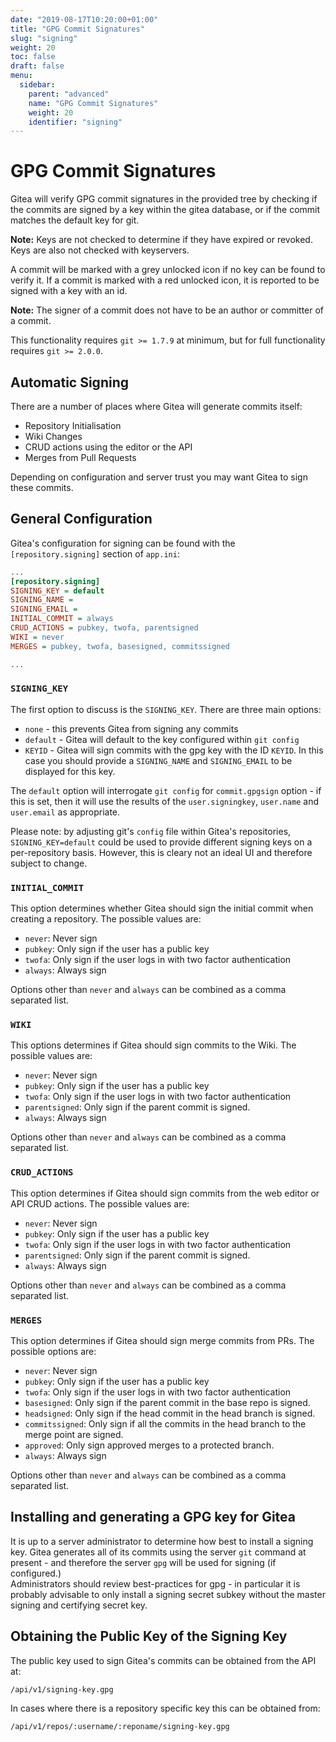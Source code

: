 ```yaml
---
date: "2019-08-17T10:20:00+01:00"
title: "GPG Commit Signatures"
slug: "signing"
weight: 20
toc: false
draft: false
menu:
  sidebar:
    parent: "advanced"
    name: "GPG Commit Signatures"
    weight: 20
    identifier: "signing"
---
```


# GPG Commit Signatures

Gitea will verify GPG commit signatures in the provided tree by
checking if the commits are signed by a key within the gitea database,
or if the commit matches the default key for git.

**Note:** Keys are not checked to determine if they have expired or revoked.
Keys are also not checked with keyservers.

A commit will be marked with a grey unlocked icon if no key can be
found to verify it. If a commit is marked with a red unlocked icon,
it is reported to be signed with a key with an id.

**Note:** The signer of a commit does not have to be an author or
committer of a commit.

This functionality requires `git >= 1.7.9` at minimum, but for full functionality requires `git >= 2.0.0`.

## Automatic Signing

There are a number of places where Gitea will generate commits itself:

* Repository Initialisation
* Wiki Changes
* CRUD actions using the editor or the API
* Merges from Pull Requests

Depending on configuration and server trust you may want Gitea to
sign these commits.

## General Configuration

Gitea's configuration for signing can be found with the
`[repository.signing]` section of `app.ini`:

```ini
...
[repository.signing]
SIGNING_KEY = default
SIGNING_NAME =
SIGNING_EMAIL =
INITIAL_COMMIT = always
CRUD_ACTIONS = pubkey, twofa, parentsigned
WIKI = never
MERGES = pubkey, twofa, basesigned, commitssigned

...
```

### `SIGNING_KEY`

The first option to discuss is the `SIGNING_KEY`. There are three main
options:

* `none` - this prevents Gitea from signing any commits
* `default` - Gitea will default to the key configured within
`git config`
* `KEYID` - Gitea will sign commits with the gpg key with the ID
`KEYID`. In this case you should provide a `SIGNING_NAME` and
`SIGNING_EMAIL` to be displayed for this key.

The `default` option will interrogate `git config` for
`commit.gpgsign` option - if this is set, then it will use the results
of the `user.signingkey`, `user.name` and `user.email` as appropriate.

Please note: by adjusting git's `config` file within Gitea's
repositories, `SIGNING_KEY=default` could be used to provide different
signing keys on a per-repository basis. However, this is cleary not an
ideal UI and therefore subject to change.

### `INITIAL_COMMIT`

This option determines whether Gitea should sign the initial commit
when creating a repository. The possible values are:

* `never`: Never sign
* `pubkey`: Only sign if the user has a public key
* `twofa`: Only sign if the user logs in with two factor authentication
* `always`: Always sign

Options other than `never` and `always` can be combined as a comma
separated list.

### `WIKI`

This options determines if Gitea should sign commits to the Wiki.
The possible values are:

* `never`: Never sign
* `pubkey`: Only sign if the user has a public key
* `twofa`: Only sign if the user logs in with two factor authentication
* `parentsigned`: Only sign if the parent commit is signed.
* `always`: Always sign

Options other than `never` and `always` can be combined as a comma
separated list.

### `CRUD_ACTIONS`

This option determines if Gitea should sign commits from the web
editor or API CRUD actions. The possible values are:

* `never`: Never sign
* `pubkey`: Only sign if the user has a public key
* `twofa`: Only sign if the user logs in with two factor authentication
* `parentsigned`: Only sign if the parent commit is signed.
* `always`: Always sign

Options other than `never` and `always` can be combined as a comma
separated list.

### `MERGES`

This option determines if Gitea should sign merge commits from PRs.
The possible options are:

* `never`: Never sign
* `pubkey`: Only sign if the user has a public key
* `twofa`: Only sign if the user logs in with two factor authentication
* `basesigned`: Only sign if the parent commit in the base repo is signed.
* `headsigned`: Only sign if the head commit in the head branch is signed.
* `commitssigned`: Only sign if all the commits in the head branch to the merge point are signed.
* `approved`: Only sign approved merges to a protected branch.
* `always`: Always sign

Options other than `never` and `always` can be combined as a comma
separated list.

## Installing and generating a GPG key for Gitea

It is up to a server administrator to determine how best to install
a signing key. Gitea generates all of its commits using the server `git`
command at present - and therefore the server `gpg` will be used for
signing (if configured.)  
Administrators should review best-practices
for gpg - in particular it is probably advisable to only install a
signing secret subkey without the master signing and certifying secret
key.

## Obtaining the Public Key of the Signing Key

The public key used to sign Gitea's commits can be obtained from the API at:

```/api/v1/signing-key.gpg```

In cases where there is a repository specific key this can be obtained from:

```/api/v1/repos/:username/:reponame/signing-key.gpg```

